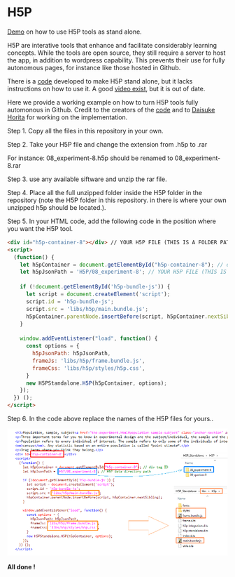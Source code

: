 # H5P
[Demo](https://camilo-mora.github.io/H5P/) on how to use H5P tools as stand alone.

H5P are interative tools that enhance and facilitate considerably learning concepts. While the tools are open source, they still require a server to host the app, in addition to wordpress capability. This prevents their use for fully autonomous pages, for instance like those hosted in Github.

There is a [code](https://github.com/tunapanda/h5p-standalone) developed to make H5P stand alone, but it lacks instructions on how to use it. A good [video exist](https://www.youtube.com/watch?v=GvQIljCP-m4), but it is out of date.

Here we provide a working example on how to turn H5P tools fully automonous in Github. Credit to the creators of the [code](https://github.com/tunapanda/h5p-standalone) and to [Daisuke Horita](https://github.com/CleanLake412) for working on the implementation.

Step 1. Copy all the files in this repository in your own.

Step 2. Take your H5P file and change the extension from .h5p to .rar

For instance: 08_experiment-8.h5p  should be renamed to 08_experiment-8.rar

Step 3. use any available siftware and unzip the rar file.

Step 4. Place all the full unzipped folder inside the H5P folder in the repository (note the H5P folder in this repository. in there is where your own unzipped h5p should be located.).

Step 5. In your HTML code, add the following code in the position where you want the H5P tool.


```html
<div id="h5p-container-8"></div> // YOUR H5P FILE (THIS IS A FOLDER PATH)
<script>
  (function() {
    let h5pContainer = document.getElementById("h5p-container-8"); // div tag ID
    let h5pJsonPath = 'H5P/08_experiment-8'; // YOUR H5P FILE (THIS IS A FOLDER PATH)

    if (!document.getElementById('h5p-bundle-js')) {
      let script = document.createElement('script');
      script.id = 'h5p-bundle-js';
      script.src = 'libs/h5p/main.bundle.js';
      h5pContainer.parentNode.insertBefore(script, h5pContainer.nextSibling);
    }

    window.addEventListener("load", function() {
      const options = {
        h5pJsonPath: h5pJsonPath,
        frameJs: 'libs/h5p/frame.bundle.js',
        frameCss: 'libs/h5p/styles/h5p.css',
      }
      new H5PStandalone.H5P(h5pContainer, options);
    });
  }) ();
</script>

```

Step 6. In the code above replace the names of the H5P files for yours.. 

![Like](https://github.com/CleanLake412/H5P_Standalone/blob/master/howto/howto.png?raw=true)




**All done !**



	


